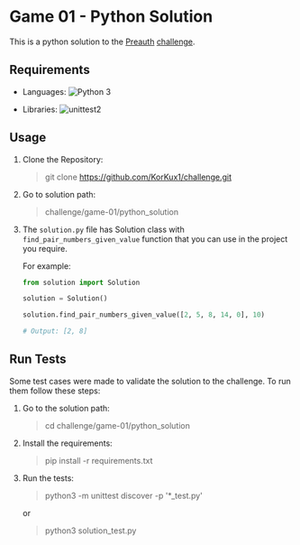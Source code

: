 # Game 01 - Python Solution

This is a python solution to the [Preauth](https://preauth.notion.site/Preauth-is-hiring-6337f811353c4da8b33e49e5efdbd10b) [challenge](https://github.com/preauth-io/challenge/tree/main/game-01).

## Requirements

- Languages: <img alt="Python 3" src="https://img.shields.io/badge/python-3-green">

- Libraries: <img alt="unittest2" src="https://img.shields.io/badge/unittest2-1.1.0-green">

## Usage

1. Clone the Repository:

    > git clone <https://github.com/KorKux1/challenge.git>

2. Go to solution path:

    > challenge/game-01/python_solution

3. The ``solution.py`` file has Solution class with ``find_pair_numbers_given_value`` function that you can use in the project you require.

    For example:

    ```python
    from solution import Solution

    solution = Solution()

    solution.find_pair_numbers_given_value([2, 5, 8, 14, 0], 10)

    # Output: [2, 8]
    ```

## Run Tests

Some test cases were made to validate the solution to the challenge. To run them follow these steps:

1. Go to the solution path:

    > cd challenge/game-01/python_solution

2. Install the requirements:

    > pip install -r requirements.txt

3. Run the tests:

    >  python3 -m unittest discover -p '*_test.py'

    or

    > python3 solution_test.py
